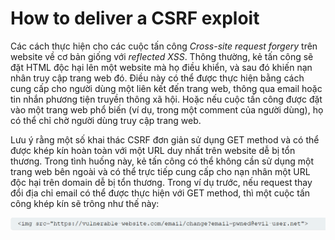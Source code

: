 # How to deliver a CSRF exploit

Các cách thực hiện cho các cuộc tấn công *Cross-site request forgery* trên website về cơ bản giống với *reflected XSS*. Thông thường, kẻ tấn công sẽ đặt HTML độc hại lên một website mà họ điều khiển, và sau đó khiến nạn nhân truy cập trang web đó. Điều này có thể được thực hiện bằng cách cung cấp cho người dùng một liên kết đến trang web, thông qua email hoặc tin nhắn phương tiện truyền thông xã hội. Hoặc nếu cuộc tấn công được đặt vào một trang web phổ biến (ví dụ, trong một comment của người dùng), họ có thể chỉ chờ người dùng truy cập trang web.

Lưu ý rằng một số khai thác CSRF đơn giản sử dụng GET method và có thể được khép kín hoàn toàn với một URL duy nhất trên website dễ bị tổn thương. Trong tình huống này, kẻ tấn công có thể không cần sử dụng một trang web bên ngoài và có thể trực tiếp cung cấp cho nạn nhân một URL độc hại trên domain dễ bị tổn thương. Trong ví dụ trước, nếu request thay đổi địa chỉ email có thể được thực hiện với GET method, thì một cuộc tấn công khép kín sẽ trông như thế này:

![alt text](image.png)





